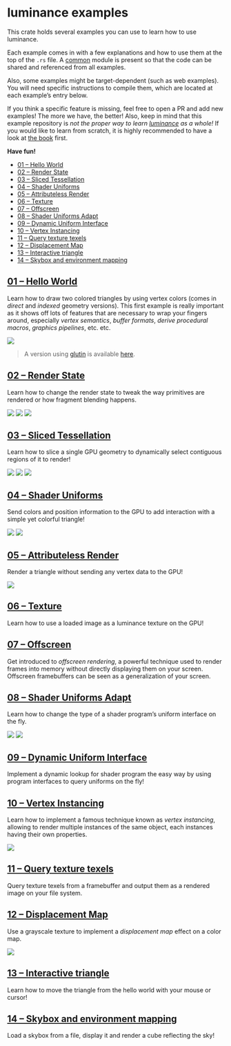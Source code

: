# luminance examples

This crate holds several examples you can use to learn how to use luminance.

Each example comes in with a few explanations and how to use them at the top of the `.rs` file.
A [common](./src/common/mod.rs) module is present so that the code can be shared and referenced from
all examples.

Also, some examples might be target-dependent (such as web examples). You will need specific
instructions to compile them, which are located at each example’s entry below.

If you think a specific feature is missing, feel free to open a PR and add new examples! The more
we have, the better! Also, keep in mind that this example repository is _not the proper way to
learn [luminance] as a whole!_ If you would like to learn from scratch, it is highly recommended to
have a look at [the book] first.

**Have fun!**

<!-- vim-markdown-toc GFM -->

* [01 – Hello World](#01--hello-world)
* [02 – Render State](#02--render-state)
* [03 – Sliced Tessellation](#03--sliced-tessellation)
* [04 – Shader Uniforms](#04--shader-uniforms)
* [05 – Attributeless Render](#05--attributeless-render)
* [06 – Texture](#06--texture)
* [07 – Offscreen](#07--offscreen)
* [08 – Shader Uniforms Adapt](#08--shader-uniforms-adapt)
* [09 – Dynamic Uniform Interface](#09--dynamic-uniform-interface)
* [10 – Vertex Instancing](#10--vertex-instancing)
* [11 – Query texture texels](#11--query-texture-texels)
* [12 – Displacement Map](#12--displacement-map)
* [13 – Interactive triangle](#13--interactive-triangle)
* [14 – Skybox and environment mapping](#14--skybox-and-environment-mapping)

<!-- vim-markdown-toc -->

## [01 – Hello World](./src/hello-world.rs)

Learn how to draw two colored triangles by using vertex colors (comes in *direct* and *indexed*
geometry versions). This first example is really important as it shows off lots of features that
are necessary to wrap your fingers around, especially _vertex semantics_, _buffer formats_, _derive
procedural macros_, _graphics pipelines_, etc. etc.

![](../docs/imgs/01-screenshot.png)

> A version using [glutin] is available [here](./src/hello-world-glutin.rs).

## [02 – Render State](./src/render-state.rs)

Learn how to change the render state to tweak the way primitives are rendered or how fragment
blending happens.

![](../docs/imgs/02-screenshot.png)
![](../docs/imgs/02-screenshot-alt.png)
![](../docs/imgs/02-screenshot-alt2.png)

## [03 – Sliced Tessellation](./src/sliced-tess.rs)

Learn how to slice a single GPU geometry to dynamically select contiguous regions of it to render!

![](../docs/imgs/03-screenshot.png)
![](../docs/imgs/03-screenshot-alt.png)
![](../docs/imgs/03-screenshot-alt2.png)

## [04 – Shader Uniforms](./src/shader-uniforms.rs)

Send colors and position information to the GPU to add interaction with a simple yet colorful
triangle!

![](../docs/imgs/04-screenshot.png)
![](../docs/imgs/04-screenshot-alt.png)

## [05 – Attributeless Render](./src/attributeless.rs)

Render a triangle without sending any vertex data to the GPU!

![](../docs/imgs/05-screenshot.png)

## [06 – Texture](./src/texture.rs)

Learn how to use a loaded image as a luminance texture on the GPU!

## [07 – Offscreen](./src/offscreen.rs)

Get introduced to *offscreen rendering*, a powerful technique used to render frames into memory
without directly displaying them on your screen. Offscreen framebuffers can be seen as a
generalization of your screen.

## [08 – Shader Uniforms Adapt](./src/shader-uniforms-adapt.rs)

Learn how to change the type of a shader program’s uniform interface on the fly.

![](../docs/imgs/08-screenshot.png)
![](../docs/imgs/08-screenshot-alt.png)

## [09 – Dynamic Uniform Interface](./src/dynamic-uniform-interface.rs)

Implement a dynamic lookup for shader program the easy way by using program interfaces to query
uniforms on the fly!

## [10 – Vertex Instancing](./src/vertex-instancing.rs)

Learn how to implement a famous technique known as _vertex instancing_, allowing to render multiple
instances of the same object, each instances having their own properties.

![](../docs/imgs/10-screenshot.png)

## [11 – Query texture texels](./src/query-texture-texels.rs)

Query texture texels from a framebuffer and output them as a rendered image on your file system.

## [12 – Displacement Map](./src/displacement-map.rs)

Use a grayscale texture to implement a _displacement map_ effect on a color map.

![](../docs/imgs/displacement_map.gif)

## [13 – Interactive triangle](./src/interactive-triangle.rs)

Learn how to move the triangle from the hello world with your mouse or cursor!

## [14 – Skybox and environment mapping](./src/skybox.rs)

Load a skybox from a file, display it and render a cube reflecting the sky!

[luminance]: https://crates.io/crates/luminance
[glutin]: https://crates.io/crates/glutin
[the book]: https://rust-tutorials.github.io/learn-luminance
[wasm]: https://webassembly.org
[cargo-web]: https://crates.io/crates/cargo-web
